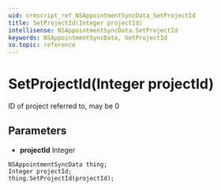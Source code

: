 ```yaml
---
uid: crmscript_ref_NSAppointmentSyncData_SetProjectId
title: SetProjectId(Integer projectId)
intellisense: NSAppointmentSyncData.SetProjectId
keywords: NSAppointmentSyncData, GetProjectId
so.topic: reference
---
```


# SetProjectId(Integer projectId)

ID of project referred to, may be 0

## Parameters

* **projectId** Integer

```crmscript
NSAppointmentSyncData thing;
Integer projectId;
thing.SetProjectId(projectId);
```

